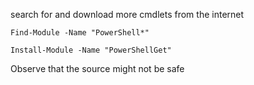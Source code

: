 
search for and download more cmdlets from the internet

`Find-Module -Name "PowerShell*"`

`Install-Module -Name "PowerShellGet"`

Observe that the source might not be safe

